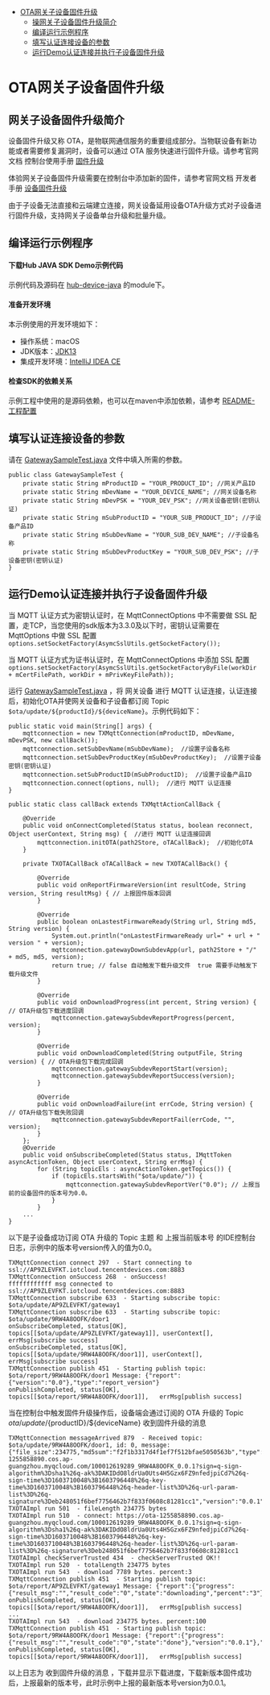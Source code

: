 * [OTA网关子设备固件升级](#OTA网关子设备固件升级)
  * [操网关子设备固件升级简介](#网关子设备固件升级简介)
  * [编译运行示例程序](#编译运行示例程序)
  * [填写认证连接设备的参数](#填写认证连接设备的参数)
  * [运行Demo认证连接并执行子设备固件升级](#运行Demo认证连接并执行子设备固件升级)

# OTA网关子设备固件升级
## 网关子设备固件升级简介

设备固件升级又称 OTA，是物联网通信服务的重要组成部分。当物联设备有新功能或者需要修复漏洞时，设备可以通过 OTA 服务快速进行固件升级。请参考官网文档 控制台使用手册 [固件升级](https://cloud.tencent.com/document/product/634/14673)

体验网关子设备固件升级需要在控制台中添加新的固件，请参考官网文档 开发者手册 [设备固件升级](https://cloud.tencent.com/document/product/634/14674)

由于子设备无法直接和云端建立连接，网关设备延用设备OTA升级方式对子设备进行固件升级，支持网关子设备单台升级和批量升级。

## 编译运行示例程序

#### 下载Hub JAVA SDK Demo示例代码

示例代码及源码在 [hub-device-java](../..) 的module下。

#### 准备开发环境

本示例使用的开发环境如下：

* 操作系统：macOS
* JDK版本：[JDK13](https://www.oracle.com/java/technologies/javase-jdk13-downloads.html)
* 集成开发环境：[IntelliJ IDEA CE](https://www.jetbrains.com/idea/)

#### 检查SDK的依赖关系

示例工程中使用的是源码依赖，也可以在maven中添加依赖，请参考 [README-工程配置](../../README.md#工程配置)

## 填写认证连接设备的参数

请在 [GatewaySampleTest.java](../../src/test/java/com/tencent/iot/hub/device/java/core/gateway/GatewaySampleTest.java) 文件中填入所需的参数。
```
public class GatewaySampleTest {
    private static String mProductID = "YOUR_PRODUCT_ID"; //网关产品ID
	private static String mDevName = "YOUR_DEVICE_NAME"; //网关设备名称
	private static String mDevPSK = "YOUR_DEV_PSK"; //网关设备密钥(密钥认证)
	private static String mSubProductID = "YOUR_SUB_PRODUCT_ID"; //子设备产品ID
	private static String mSubDevName = "YOUR_SUB_DEV_NAME"; //子设备名称
	private static String mSubDevProductKey = "YOUR_SUB_DEV_PSK"; //子设备密钥(密钥认证)
}
```

## 运行Demo认证连接并执行子设备固件升级

当 MQTT 认证方式为密钥认证时，在 MqttConnectOptions 中不需要做 SSL 配置，走TCP，当您使用的sdk版本为3.3.0及以下时，密钥认证需要在 MqttOptions 中做 SSL 配置 `options.setSocketFactory(AsymcSslUtils.getSocketFactory());`

当 MQTT 认证方式为证书认证时，在 MqttConnectOptions 中添加 SSL 配置 `options.setSocketFactory(AsymcSslUtils.getSocketFactoryByFile(workDir + mCertFilePath, workDir + mPrivKeyFilePath));`

运行 [GatewaySampleTest.java](../../src/test/java/com/tencent/iot/hub/device/java/core/gateway/GatewaySampleTest.java) ，将 网关设备 进行 MQTT 认证连接，认证连接后，初始化OTA并使网关设备和子设备都订阅 Topic `$ota/update/${productId}/${deviceName}`。示例代码如下：

```
public static void main(String[] args) {
    mqttconnection = new TXMqttConnection(mProductID, mDevName, mDevPSK, new callBack());
    mqttconnection.setSubDevName(mSubDevName);  //设置子设备名称
    mqttconnection.setSubDevProductKey(mSubDevProductKey);  //设置子设备密钥(密钥认证)
    mqttconnection.setSubProductID(mSubProductID);  //设置子设备产品ID
    mqttconnection.connect(options, null);  //进行 MQTT 认证连接
}

public static class callBack extends TXMqttActionCallBack {

    @Override
    public void onConnectCompleted(Status status, boolean reconnect, Object userContext, String msg) {  //进行 MQTT 认证连接回调
        mqttconnection.initOTA(path2Store, oTACallBack);  //初始化OTA
    }

    private TXOTACallBack oTACallBack = new TXOTACallBack() {

        @Override
        public void onReportFirmwareVersion(int resultCode, String version, String resultMsg) { // 上报固件版本回调
        }

        @Override
        public boolean onLastestFirmwareReady(String url, String md5, String version) {
        	System.out.println("onLastestFirmwareReady url=" + url + " version " + version);
        	mqttconnection.gatewayDownSubdevApp(url, path2Store + "/" + md5, md5, version);
        	return true; // false 自动触发下载升级文件  true 需要手动触发下载升级文件
        }

        @Override
        public void onDownloadProgress(int percent, String version) { // OTA升级包下载进度回调
        	mqttconnection.gatewaySubdevReportProgress(percent, version);
        }

        @Override
        public void onDownloadCompleted(String outputFile, String version) { // OTA升级包下载完成回调
        	mqttconnection.gatewaySubdevReportStart(version);
        	mqttconnection.gatewaySubdevReportSuccess(version);
        }

        @Override
        public void onDownloadFailure(int errCode, String version) { // OTA升级包下载失败回调
        	mqttconnection.gatewaySubdevReportFail(errCode, "", version);
        }
    };
    @Override
    public void onSubscribeCompleted(Status status, IMqttToken asyncActionToken, Object userContext, String errMsg) {
        for (String topicEls : asyncActionToken.getTopics()) {
            if (topicEls.startsWith("$ota/update/")) {
                mqttconnection.gatewaySubdevReportVer("0.0"); // 上报当前的设备固件的版本号为0.0。
            }
        }
    ...
}
```

以下是子设备成功订阅 OTA 升级的 Topic 主题 和 上报当前版本号 的IDE控制台日志，示例中的版本号version传入的值为0.0。

```
TXMqttConnection connect 297  - Start connecting to ssl://AP9ZLEVFKT.iotcloud.tencentdevices.com:8883
TXMqttConnection onSuccess 268  - onSuccess!
ffffffffffff msg connected to ssl://AP9ZLEVFKT.iotcloud.tencentdevices.com:8883
TXMqttConnection subscribe 633  - Starting subscribe topic: $ota/update/AP9ZLEVFKT/gateway1
TXMqttConnection subscribe 633  - Starting subscribe topic: $ota/update/9RW4A8OOFK/door1
onSubscribeCompleted, status[OK], topics[[$ota/update/AP9ZLEVFKT/gateway1]], userContext[], errMsg[subscribe success]
onSubscribeCompleted, status[OK], topics[[$ota/update/9RW4A8OOFK/door1]], userContext[], errMsg[subscribe success]
TXMqttConnection publish 451  - Starting publish topic: $ota/report/9RW4A8OOFK/door1 Message: {"report":{"version":"0.0"},"type":"report_version"}
onPublishCompleted, status[OK], topics[[$ota/report/9RW4A8OOFK/door1]],   errMsg[publish success]
```

当在控制台中触发固件升级操作后，设备端会通过订阅的 OTA 升级的 Topic $ota/update/${productID}/${deviceName} 收到固件升级的消息

```
TXMqttConnection messageArrived 879  - Received topic: $ota/update/9RW4A8OOFK/door1, id: 0, message: {"file_size":234775,"md5sum":"f2f1b3317d4f1ef7f512bfae5050563b","type":"update_firmware","url":"https://ota-1255858890.cos.ap-guangzhou.myqcloud.com/100012619289_9RW4A8OOFK_0.0.1?sign=q-sign-algorithm%3Dsha1%26q-ak%3DAKIDdO8ldrUa0Uts4H5Gzx6FZ9nfedjpiCd7%26q-sign-time%3D1603710048%3B1603796448%26q-key-time%3D1603710048%3B1603796448%26q-header-list%3D%26q-url-param-list%3D%26q-signature%3Deb248051f6bef7756462b7f833f0608c81281cc1","version":"0.0.1"}
TXOTAImpl run 501  - fileLength 234775 bytes
TXOTAImpl run 510  - connect: https://ota-1255858890.cos.ap-guangzhou.myqcloud.com/100012619289_9RW4A8OOFK_0.0.1?sign=q-sign-algorithm%3Dsha1%26q-ak%3DAKIDdO8ldrUa0Uts4H5Gzx6FZ9nfedjpiCd7%26q-sign-time%3D1603710048%3B1603796448%26q-key-time%3D1603710048%3B1603796448%26q-header-list%3D%26q-url-param-list%3D%26q-signature%3Deb248051f6bef7756462b7f833f0608c81281cc1
TXOTAImpl checkServerTrusted 434  - checkServerTrusted OK!!
TXOTAImpl run 520  - totalLength 234775 bytes
TXOTAImpl run 543  - download 7789 bytes. percent:3
TXMqttConnection publish 451  - Starting publish topic: $ota/report/AP9ZLEVFKT/gateway1 Message: {"report":{"progress":{"result_msg":"","result_code":"0","state":"downloading","percent":"3"},"version":"0.0.1"},"type":"report_progress"}
onPublishCompleted, status[OK], topics[[$ota/report/9RW4A8OOFK/door1]],   errMsg[publish success]
...
TXOTAImpl run 543  - download 234775 bytes. percent:100
TXMqttConnection publish 451  - Starting publish topic: $ota/report/9RW4A8OOFK/door1 Message: {"report":{"progress":{"result_msg":"","result_code":"0","state":"done"},"version":"0.0.1"},"type":"report_progress"}
onPublishCompleted, status[OK], topics[[$ota/report/9RW4A8OOFK/door1]],   errMsg[publish success]
```
以上日志为 收到固件升级的消息 ，下载并显示下载进度，下载新版本固件成功后，上报最新的版本号，此时示例中上报的最新版本号version为0.0.1。